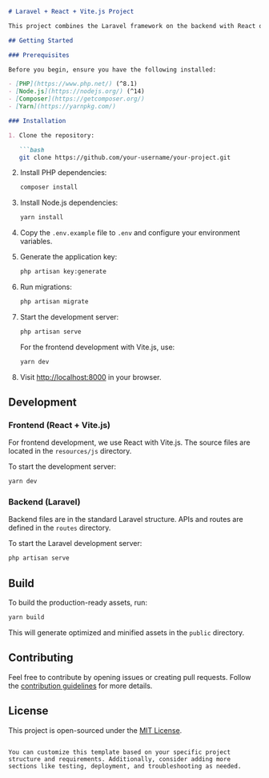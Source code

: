 
```markdown
# Laravel + React + Vite.js Project

This project combines the Laravel framework on the backend with React on the frontend, using Vite.js for efficient development and bundling.

## Getting Started

### Prerequisites

Before you begin, ensure you have the following installed:

- [PHP](https://www.php.net/) (^8.1)
- [Node.js](https://nodejs.org/) (^14)
- [Composer](https://getcomposer.org/)
- [Yarn](https://yarnpkg.com/)

### Installation

1. Clone the repository:

   ```bash
   git clone https://github.com/your-username/your-project.git
   ```

2. Install PHP dependencies:

   ```bash
   composer install
   ```

3. Install Node.js dependencies:

   ```bash
   yarn install
   ```

4. Copy the `.env.example` file to `.env` and configure your environment variables.

5. Generate the application key:

   ```bash
   php artisan key:generate
   ```

6. Run migrations:

   ```bash
   php artisan migrate
   ```

7. Start the development server:

   ```bash
   php artisan serve
   ```

   For the frontend development with Vite.js, use:

   ```bash
   yarn dev
   ```

8. Visit [http://localhost:8000](http://localhost:8000) in your browser.

## Development

### Frontend (React + Vite.js)

For frontend development, we use React with Vite.js. The source files are located in the `resources/js` directory.

To start the development server:

```bash
yarn dev
```

### Backend (Laravel)

Backend files are in the standard Laravel structure. APIs and routes are defined in the `routes` directory.

To start the Laravel development server:

```bash
php artisan serve
```

## Build

To build the production-ready assets, run:

```bash
yarn build
```

This will generate optimized and minified assets in the `public` directory.

## Contributing

Feel free to contribute by opening issues or creating pull requests. Follow the [contribution guidelines](CONTRIBUTING.md) for more details.

## License

This project is open-sourced under the [MIT License](LICENSE).
```

You can customize this template based on your specific project structure and requirements. Additionally, consider adding more sections like testing, deployment, and troubleshooting as needed.